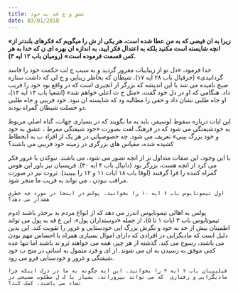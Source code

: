 ```yaml
---
title: عشق و ع قه به خود
date: 03/01/2018
---
```


**«زیرا به ان فیضی که به من عطا شده است، هر یکی از ش  را میگویم که فکرهای بلندتر از انچه شایسته است مکنید بلکه به اعتدال فکر  ایید، به اندازه ان بهره ای ن که خدا به هر کس قسمت فرموده است» (رومیان باب ۱۲ ایه ۳).**

خدا فرمود، «دل تو از زیباییات مغرور گردید و به سبب ج لت حکمت خود را فاسد گردانیدی» (حزقیال باب ۲۸ ایه ۱۷). شیطان که بخاطر زیبایی و ج لی که داشت ستاره صبح نامیده می شد با این اندیشه که بزرگر از انچیزی است که در واقع بود خود را فریب داد. هنگامی که او در دل خود گفت، «مثل ح ت اعلی خواهم شد» (اشعیا باب ۱۴ ایه ۱۴)، او جاه طلبی نشان داد و حقی را مطالبه  ود که شایسته ان نبود. خود فریبی
و جاه طلبی دو خصلت شیطان گمراه بودند.

این ایات درباره سقوط لوسیفر، باید به ما بگویند که در بسیاری جهات، گناه اصلی
مربوط به خودشیفتگی می شود که در فرهنگ لغت بصورت «خود شیفتگی مفرط ، عشق به خود و خود بزرگ بینی» تعریف می شود. چه خصوصیاتی در هر یک از افراد ب  به انحطاط کشیده شده، مقیاس های بزرگری در زمینه خود فریبی می باشند؟

با این وجود، این صفات متداول تر از انچه تصور می شود، می باشند. نبوکدن  با غرور فکر می کرد از انچه هست، بزرگر بود (دانیال باب ۴ ایه ۳۰). فریسیان نیز باور این هوس گمراه کننده را فرا گرفتند (لوقا باب ۱۸ ایات ۱۱ و ۱۲ را ببینید). ثروت نیز در
صورت مراقب نبودن ، می تواند به فریب ما منجر شود.

`اول تیموتايوس باب ۶ ایه ١۰ را بخوانید. پولس در اینجا در مورد چه خطری هشدار می دهد؟`

پولس به اهالی تیموتايوس اندرز می دهد که از انواع مردم بد برحذر باشند (دوم تیموتايوس باب ۳ ایات ۱ تا ۵)، از جمله «دوستداران پول». این ع قه به پول می تواند
اطمینان بیش از حد به خود و نگرش بزرگ  ایی خودستایی و غرور را تقویت کند. این بدین دلیل است که مادیگرایی در افرادی که دارای اموال بسیاری همراه با احساس مهم بودن می باشند، رسوخ می کند. گذشته از هر چیز، همه می خواهند ثرو ند باشند اما تنها عده کمی موفق به رسیدن به ان می شوند. از ای و فرد متمول به اسانی در منج ب
خود شیفتگی و غرور و خودستایی فرو می رود.

`فیلیپیان باب ۲ ایه ۳ را بخوانید. این ایه چگونه به ما در درک اینکه چرا مادیگرایی و رفتاری￼ که می تواند بپروراند، بسیار با ک ل مطلوب مسیحی در تضاد می باشند، کمک کند؟`